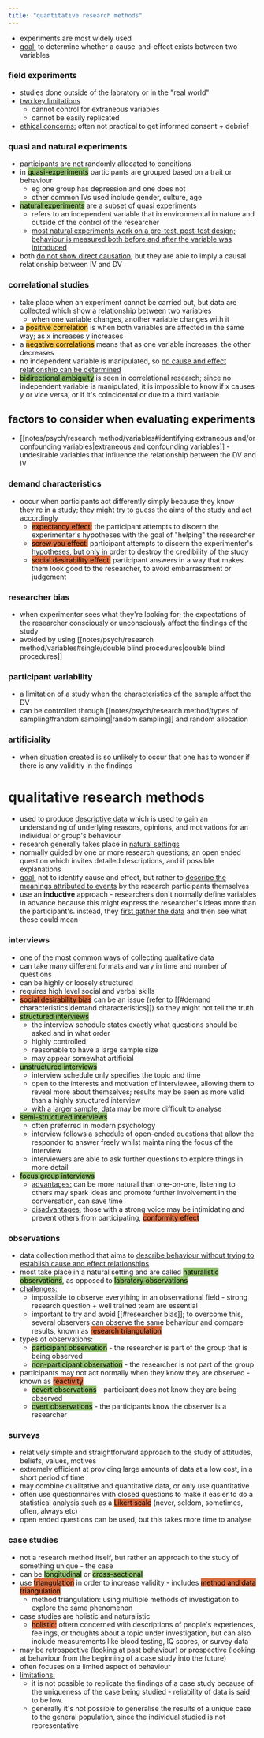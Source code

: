 ```yaml
---
title: "quantitative research methods"
---
```


- experiments are most widely used
- <u>goal:</u> to determine whether a cause-and-effect exists between two variables

### field experiments
- studies done outside of the labratory or in the "real world"
- <u>two key limitations</u>
	- cannot control for extraneous variables
	- cannot be easily replicated
- <u>ethical concerns:</u> often not practical to get informed consent + debrief

### quasi and natural experiments
- participants are <u>not</u> randomly allocated to conditions
- in <mark style="background: #90BE6D;">quasi-experiments</mark> participants are grouped based on a trait or behaviour
	- eg one group has depression and one does not
	- other common IVs used include gender, culture, age
- <mark style="background: #90BE6D;">natural experiments</mark> are a subset of quasi experiments
	- refers to an independent variable that in environmental in nature and outside of the control of the researcher
	- <u>most natural experiments work on a pre-test, post-test design; behaviour is measured both before and after the variable was introduced</u>
- both <u>do not show direct causation</u>, but they are able to imply a causal relationship between IV and DV

### correlational studies
- take place when an experiment cannot be carried out, but data are collected which show a relationship between two variables
	- when one variable changes, another variable changes with it
- a <mark style="background: #F9C74F;">positive correlation</mark> is when both variables are affected in the same way; as x increases y increases
- a <mark style="background: #F9C74F;">negative correlations</mark> means that as one variable increases, the other decreases
- no independent variable is manipulated, so <u>no cause and effect relationship can be determined</u>
- <mark style="background: #90BE6D;">bidirectional ambiguity</mark> is seen in correlational research; since no independent variable is manipulated, it is impossible to know if x causes y or vice versa, or if it's coincidental or due to a third variable

## factors to consider when evaluating experiments
- [[notes/psych/research method/variables#identifying extraneous and/or confounding variables|extraneous and confounding variables]]  - undesirable variables that influence the relationship between the DV and IV
### demand characteristics
 - occur when participants act differently simply because they know they're in a study; they might try to guess the aims of the study and act accordingly
	- <mark style="background: #d96d3f;">expectancy effect:</mark> the participant attempts to discern the experimenter's hypotheses with the goal of "helping" the researcher
	- <mark style="background: #d96d3f;">screw you effect:</mark> participant attempts to discern the experimenter's hypotheses, but only in order to destroy the credibility of the study
	- <mark style="background: #d96d3f;">social desirability effect:</mark> participant answers in a way that makes them look good to the researcher, to avoid embarrassment or judgement
### researcher bias
- when experimenter sees what they're looking for; the expectations of the researcher consciously or unconsciously affect the findings of the study
- avoided by using [[notes/psych/research method/variables#single/double blind procedures|double blind procedures]] 

### participant variability
- a limitation of a study when the characteristics of the sample affect the DV
- can be controlled through [[notes/psych/research method/types of sampling#random sampling|random sampling]] and random allocation

### artificiality
- when situation created is so unlikely to occur that one has to wonder if there is any validitiy in the findings

# qualitative research methods
- used to produce <u>descriptive data</u> which is used to gain an understanding of underlying reasons, opinions, and motivations for an individual or group's behaviour
- research generally takes place in <u>natural settings</u>
- normally guided by one or more research questions; an open ended question which invites detailed descriptions, and if possible explanations
- <u>goal:</u> not to identify cause and effect, but rather to <u>describe the meanings attributed to events</u> by the research participants themselves
- use an **inductive** approach - researchers don't normally define variables in advance because this might express the researcher's ideas more than the participant's. instead, they <u>first gather the data</u> and then see what these could mean

### interviews
- one of the most common ways of collecting qualitative data
- can take many different formats and vary in time and number of questions
- can be highly or loosely structured
- requires high level social and verbal skills
- <mark style="background: #d96d3f;">social desirability bias</mark> can be an issue (refer to [[#demand characteristics|demand characteristics]]) so they might not tell the truth
- <mark style="background: #90BE6D;">structured interviews</mark>
	- the interview schedule states exactly what questions should be asked and in what order
	- highly controlled
	- reasonable to have a large sample size
	- may appear somewhat artificial
- <mark style="background: #90BE6D;">unstructured interviews</mark>
	- interview schedule only specifies the topic and time
	- open to the interests and motivation of interviewee, allowing them to reveal more about themselves; results may be seen as more valid than a highly structured interview
	- with a larger sample, data may be more difficult to analyse
- <mark style="background: #90BE6D;">semi-structured interviews</mark>
	- often preferred in modern psychology
	- interview follows a schedule of open-ended questions that allow the responder to answer freely whilst maintaining the focus of the interview
	- interviewers are able to ask further questions to explore things in more detail
- <mark style="background: #90BE6D;">focus group interviews</mark>
	- <u>advantages:</u> can be more natural than one-on-one, listening to others may spark ideas and promote further involvement in the conversation, can save time
	- <u>disadvantages:</u> those with a strong voice may be intimidating and prevent others from participating, <mark style="background: #d96d3f;">conformity effect</mark> 
### observations
- data collection method that aims to <u>describe behaviour without trying to establish cause and effect relationships</u>
- most take place in a natural setting and are called <mark style="background: #90BE6D;">naturalistic observations</mark>, as opposed to <mark style="background: #90BE6D;">labratory observations</mark>
- <u>challenges:</u>
	- impossible to observe everything in an observational field - strong research question + well trained team are essential
	- important to try and avoid [[#researcher bias]]; to overcome this, several observers can observe the same behaviour and compare results, known as <mark style="background: #d96d3f;">research triangulation</mark>
- types of observations:
	- <mark style="background: #90BE6D;">participant observation</mark> - the researcher is part of the group that is being observed
	- <mark style="background: #90BE6D;">non-participant observation</mark> - the researcher is not part of the group
- participants may not act normally when they know they are observed - known as <mark style="background: #d96d3f;">reactivity</mark>
	- <mark style="background: #90BE6D;">covert observations</mark> - participant does not know they are being observed
	- <mark style="background: #90BE6D;">overt observations</mark> - the participants know the observer is a researcher
### surveys
- relatively simple and straightforward approach to the study of attitudes, beliefs, values, motives
- extremely efficient at providing large amounts of data at a low cost, in a short period of time
- may combine qualitative and quantitative data, or only use quantitative
- often use questionnaires with closed questions to make it easier to do a statistical analysis such as a <mark style="background: #d96d3f;">Likert scale</mark> (never, seldom, sometimes, often, always etc)
- open ended questions can be used, but this takes more time to analyse
### case studies
- not a research method itself, but rather an approach to the study of something unique - the case
- can be <mark style="background: #90BE6D;">longitudinal</mark> or <mark style="background: #90BE6D;">cross-sectional</mark>
- use <mark style="background: #d96d3f;">triangulation</mark> in order to increase validity - includes <mark style="background: #d96d3f;">method and data triangulation</mark>
	- method triangulation: using multiple methods of investigation to explore the same phenomenon
- case studies are holistic and naturalistic
	- <mark style="background: #d96d3f;">holistic:</mark> oftern concerned with descriptions of people's experiences, feelings, or thoughts about a topic under investigation, but can also include measurements like blood testing, IQ scores, or survey data
- may be retrospective (looking at past behaviour) or prospective (looking at behaviour from the beginning of a case study into the future)
- often focuses on a limited aspect of behaviour
- <u>limitations:</u> 
	- it is not possible to replicate the findings of a case study because of the uniqueness of the case being studied - reliability of data is said to be low. 
	- generally it's not possible to generalise the results of a unique case to the general population, since the individual studied is not representative
